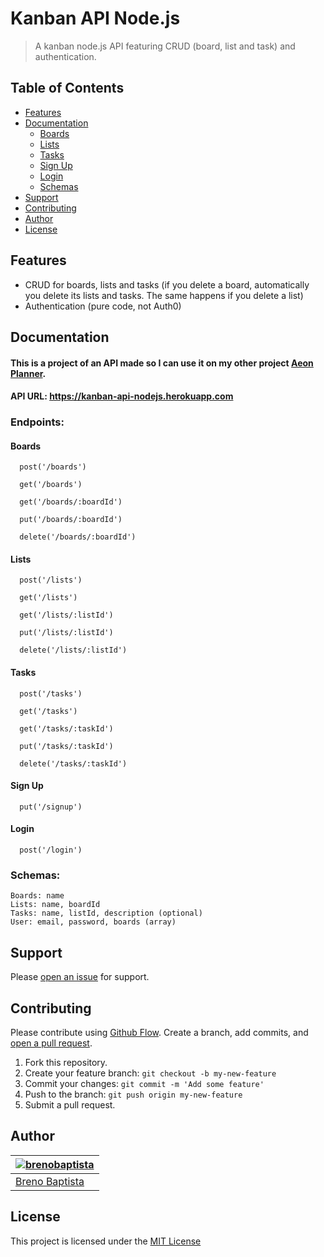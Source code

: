 # Kanban API Node.js

> A kanban node.js API featuring CRUD (board, list and task) and authentication.

## Table of Contents

- [Features](#features)
- [Documentation](#documentation)
  * [Boards](#boards)
  * [Lists](#lists)
  * [Tasks](#tasks)
  * [Sign Up](#sign-up)
  * [Login](#login)
  * [Schemas](#schemas)
- [Support](#support)
- [Contributing](#contributing)
- [Author](#author)
- [License](#license)

## Features

* CRUD for boards, lists and tasks (if you delete a board, automatically you delete its lists and tasks. The same happens if you delete a list)
* Authentication (pure code, not Auth0)

## Documentation

#### This is a project of an API made so I can use it on my other project [Aeon Planner](https://aeonplanner.netlify.com/home).

#### API URL: https://kanban-api-nodejs.herokuapp.com

### Endpoints:

#### Boards

```
  post('/boards')

  get('/boards')

  get('/boards/:boardId')

  put('/boards/:boardId')

  delete('/boards/:boardId')
```

#### Lists

```
  post('/lists')

  get('/lists')

  get('/lists/:listId')

  put('/lists/:listId')

  delete('/lists/:listId')
```

#### Tasks

```
  post('/tasks')

  get('/tasks')

  get('/tasks/:taskId')

  put('/tasks/:taskId')

  delete('/tasks/:taskId')
```

#### Sign Up

```
  put('/signup')
```

#### Login

```
  post('/login')
```

### Schemas:

```
Boards: name
Lists: name, boardId
Tasks: name, listId, description (optional)
User: email, password, boards (array)
```

## Support

Please [open an issue](../../issues/new) for support.

## Contributing

Please contribute using [Github Flow](https://guides.github.com/introduction/flow/). Create a branch, add commits, and [open a pull request](../../compare?expand=1).

1. Fork this repository.
2. Create your feature branch: `git checkout -b my-new-feature`
3. Commit your changes: `git commit -m 'Add some feature'`
4. Push to the branch: `git push origin my-new-feature`
5. Submit a pull request.

## Author

| [![brenobaptista](https://avatars1.githubusercontent.com/u/47641641?s=120&v=4)](https://github.com/brenobaptista) |
| ----------------------------------------------------------------------------------------------------------------------------------------------- |
| [Breno Baptista](https://github.com/brenobaptista) |

## License

This project is licensed under the [MIT License](/LICENSE)
